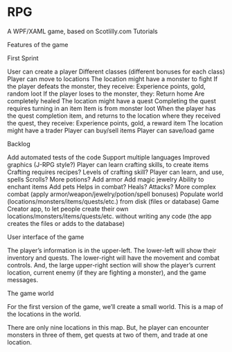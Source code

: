 # RPG
A WPF/XAML game, based on Scotlilly.com Tutorials

Features of the game


First Sprint

User can create a player
Different classes (different bonuses for each class)
Player can move to locations
The location might have a monster to fight
If the player defeats the monster, they receive:
Experience points, gold, random loot
If the player loses to the monster, they:
Return home
Are completely healed
The location might have a quest
Completing the quest requires turning in an item
Item is from monster loot
When the player has the quest completion item, and returns to the location where they received the quest, they receive:
Experience points, gold, a reward item
The location might have a trader
Player can buy/sell items
Player can save/load game
 

Backlog

Add automated tests of the code
Support multiple languages
Improved graphics (J-RPG style?)
Player can learn crafting skills, to create items
Crafting requires recipes? Levels of crafting skill?
Player can learn, and use, spells
Scrolls? More potions?
Add armor
Add magic jewelry
Ability to enchant items
Add pets
Helps in combat? Heals? Attacks?
More complex combat (apply armor/weapon/jewelry/potion/spell bonuses)
Populate world (locations/monsters/items/quests/etc.) from disk (files or database)
Game Creator app, to let people create their own locations/monsters/items/quests/etc. without writing any code (the app creates the files or adds to the database)
 

User interface of the game

The player’s information is in the upper-left. The lower-left will show their inventory and quests. The lower-right will have the movement and combat controls. And, the large upper-right section will show the player’s current location, current enemy (if they are fighting a monster), and the game messages.


The game world

For the first version of the game, we’ll create a small world. This is a map of the locations in the world.

There are only nine locations in this map. But, he player can encounter monsters in three of them, get quests at two of them, and trade at one location. 
